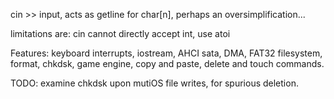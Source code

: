 cin >> input, acts as getline for char[n], perhaps an oversimplification...

limitations are: cin cannot directly accept int, use atoi

Features: keyboard interrupts, iostream, AHCI sata, DMA, FAT32 filesystem, format, chkdsk, game engine, copy and paste, delete and touch commands. 

TODO: examine chkdsk upon mutiOS file writes, for spurious deletion.



